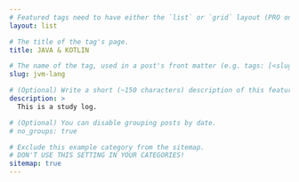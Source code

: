 ```yaml
---
# Featured tags need to have either the `list` or `grid` layout (PRO only).
layout: list

# The title of the tag's page.
title: JAVA & KOTLIN

# The name of the tag, used in a post's front matter (e.g. tags: [<slug>]).
slug: jvm-lang

# (Optional) Write a short (~150 characters) description of this featured tag.
description: >
  This is a study log.

# (Optional) You can disable grouping posts by date.
# no_groups: true

# Exclude this example category from the sitemap.
# DON'T USE THIS SETTING IN YOUR CATEGORIES!
sitemap: true
---
```

